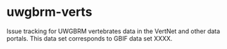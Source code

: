 # uwgbrm-verts
Issue tracking for UWGBRM vertebrates data in the VertNet and other data portals. This data set corresponds to GBIF data set XXXX.
